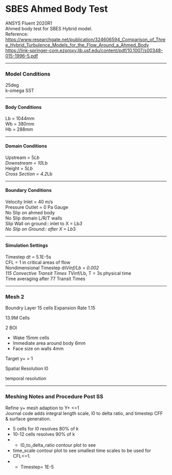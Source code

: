 # SBES Ahmed Body Test
 
ANSYS Fluent 2020R1<br>
Ahmed body test for SBES Hybrid model. <br>
Reference:<br>
https://www.researchgate.net/publication/324606594_Comparison_of_Three_Hybrid_Turbulence_Models_for_the_Flow_Around_a_Ahmed_Body <br>
https://link-springer-com.ezproxy.lib.usf.edu/content/pdf/10.1007/s00348-015-1996-5.pdf <br>
***
### Model Conditions <br>
25deg <br>
k-omega SST <br>
***
#### Body Conditions <br>
Lb = 1044mm <br>
Wb = 380mm <br>
Hb = 288mm <br>
***
#### Domain Conditions <br>
Upstream = 5*Lb <br>
Downstream = 10*Lb <br>
Height = 5*Lb <br>
Cross Section = 4.2*Lb <br>
***
#### Boundary Conditions <br>
Velocity Inlet = 40 m/s <br>
Pressure Outlet = 0 Pa Gauge <br>
No Slip on ahmed body <br>
No Slip domain L/R/T walls <br>
Slip Wall on ground:: inlet to X = Lb*3 <br>
No Slip on Ground:: after X = Lb*3<br>
***
#### Simulation Settings
Timestep dt = 5.1E-5s <br>
CFL = 1 in critical areas of flow <br>
Nondimensional Timestep dt*Vinf/Lb = 0.002 <br>
115 Convective Transit Times T*Vinf/Lb, T = 3s physical time <br>
Time averaging after 77 Transit Times

***
### Mesh 2<br>
Boundry Layer 15 cells
Expansion Rate 1.15

13.9M Cells 

2 BOI
* Wake 15mm cells<br>
* Immediate area around body 6mm 
* Face size on walls 4mm


Target y+ = 1



Spatial Resolution l0

temporal resolution
***
### Meshing Notes and Procedure Post SS<br>
Refine y+ mesh adaption to Y+ <=1 <br>
Journal code adds integral length scale, l0 to delta ratio, and timestep CFF & surface generation. <br>
* 5 cells for l0 resolves 80% of k
* 10-12 cells resolves 90% of k 
* - l0_to_delta_ratio contour plot to see
* time_scale contour plot to see smallest time scales to be used for CFL<=1. 
* - Timestep= 1E-5


